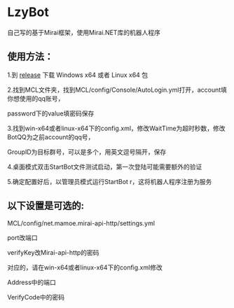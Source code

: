 # LzyBot
自己写的基于Mirai框架，使用Mirai.NET库的机器人程序
## 使用方法：
1.到 [release](https://github.com/Liu-Zhiying/LzyBot/releases/tag/release) 下载 Windows x64 或者 Linux x64 包

2.找到MCL文件夹，找到MCL/config/Console/AutoLogin.yml打开，account填你想使用的qq账号，

password下的value填密码保存

3.找到win-x64或者linux-x64下的config.xml，修改WaitTime为超时秒数，修改BotQQ为之前account的qq号，

GroupID为目标群号，可以是多个，用英文逗号隔开，保存

4.桌面模式双击StartBot文件测试启动，第一次登陆可能需要额外的验证

5.确定配置好后，以管理员模式运行StartBot r，这将机器人程序注册为服务

## 以下设置是可选的:
MCL/config/net.mamoe.mirai-api-http/settings.yml

port改端口

verifyKey改Mirai-api-http的密码

对应的，请在win-x64或者linux-x64下的config.xml修改

Address中的端口

VerifyCode中的密码
